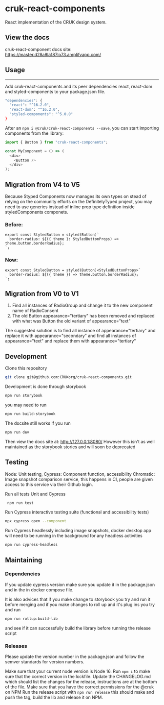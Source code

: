 # cruk-react-components

React implementation of the CRUK design system.

## View the docs

cruk-react-component docs site: https://master.d28a8la187lo73.amplifyapp.com/

## Usage

---

Add cruk-react-components and its peer dependencies react, react-dom and styled-components to your package.json file.

```sh
"dependencies": {
  "react": "^16.2.0",
  "react-dom": "^16.2.0",
  "styled-components": "^5.0.0"
}
```

After an `npm i @cruk/cruk-react-components --save`, you can start importing components from the library:

```js
import { Button } from "cruk-react-components";

const MyComponent = () => (
  <div>
    <Button />
  </div>
);
```

## Migration from V4 to V5

Because Styped Components now manages its own types on stead of relying on the community efforts on the DefinitelyTyped project, you may need to use generics instead of inline prop type definition inside styledComponents componets.

### Before:

```tsx
export const StyledButton = styled(Button)`
  border-radius: ${({ theme }: StyledButtonProps) => theme.button.borderRadius};
`;
```

### Now:

```tsx
export const StyledButton = styled(Button)<StyledButtonProps>`
  border-radius: ${({ theme }) => theme.button.borderRadius};
`;
```

## Migration from V0 to V1

1.  Find all instances of RadioGroup and change it to the new component name of RadioConsent
2.  The old Button appearance="tertiary" has been removed and replaced with what was Button the old variant of appearance="text"

The suggested solution is to find all instance of appearance="tertiary" and replace it with appearance="secondary" and find all instances of appearance="text" and replace them with appearance="tertiary"

## Development

Clone this repository

```sh
git clone git@github.com:CRUKorg/cruk-react-components.git
```

Development is done through storybook

```sh
npm run storybook
```

you may need to run

```sh
npm run build-storybook
```

The docsite still works if you run

```sh
npm run dev
```

Then view the docs site at: http://127.0.0.1:8080/
However this isn't as well maintained as the storybook stories and will soon be deprecated

## Testing

Node: Unit testing,
Cypress: Component function, accessibility
Chromatic: Image snapshot comparison service, this happens in CI, people are given access to this service via their Github login.

Run all tests Unit and Cypress

```sh
 npm run test
```

Run Cypress interactive testing suite (functional and accessibility tests)

```sh
npx cypress open --component
```

Run Cypress headlessly including image snapshots, docker desktop app will need to be running in the background for any headless activities

```sh
npm run cypress-headless
```

## Maintaining

### Dependencies

If you update cypress version make sure you update it in the package.json and in the in docker compose file.

It is also advices that if you make change to storybook you try and run it before merging and if you make changes to roll up and it's plug ins you try and run

```bash
npm run rollup:build-lib
```

and see if it can successfully build the library before running the release script

### Releases

Please update the version number in the package.json and follow the semver standards for version numbers.

Make sure that your current node version is Node 16.
Run `npm i` to make sure that the correct version in the lockfile.
Update the CHANGELOG.md which should list the changes for the release, instructions are at the bottom of the file.
Make sure that you have the correct permissions for the @cruk on NPM
Run the release script with `npm run release` this should make and push the tag, build the lib and release it on NPM.
